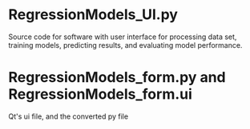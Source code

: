 # RegressionModels_UI.py
Source code for software with user interface for processing data set, training models, predicting results, and evaluating model performance.

# RegressionModels_form.py and RegressionModels_form.ui
Qt's ui file, and the converted py file
